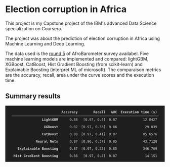 # Election corruption in Africa

This project is my Capstone project of the IBM's advanced Data Science specialization on Coursera.

The project was about the prediction of election corruption in Africa using Machine Learning and Deep Learning.

The data used is the [round 5](https://afrobarometer.org/fr/donn%C3%A9es/donn%C3%A9es-fusionn%C3%A9es) of AfroBarometer survey availabel. Five machine learning models are implemented and compared: lightGBM, XGBoost, CatBoost, Hist Gradient Boosting (from scikit-learn) and Explainable Boosting (interpret ML of microsoft). The comparaison metrics are the accuracy, recall, area under the curve scores and the execution time.

## Summary results

![results](img/figures/summary_results.png)